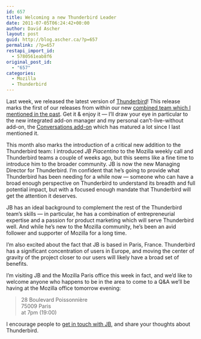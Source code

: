 ```yaml
---
id: 657
title: Welcoming a new Thunderbird Leader
date: 2011-07-05T06:24:42+00:00
author: David Ascher
layout: post
guid: http://blog.ascher.ca/?p=657
permalink: /?p=657
restapi_import_id:
  - 5780561eab8f6
original_post_id:
  - "657"
categories:
  - Mozilla
  - Thunderbird
---
```

Last week, we released the latest version of [Thunderbird](http://mozilla.org/thunderbird)! This release marks the first of our releases from within our new [combined team which I mentioned in the past](http://blog.ascher.ca/2011/04/04/the-future-of-messaging/). Get it & enjoy it &#8212; I&#8217;ll draw your eye in particular to the new integrated add-on manager and my personal can&#8217;t-live-without add-on, the [Conversations add-on](https://mozillalabs.com/messaging/thunderbird-conversations/) which has matured a lot since I last mentioned it.

This month also marks the introduction of a critical new addition to the Thunderbird team: I introduced _JB Piacentino_ to the Mozilla weekly call and Thunderbird teams a couple of weeks ago, but this seems like a fine time to introduce him to the broader community. JB is now the new Managing Director for Thunderbird. I&#8217;m confident that he&#8217;s going to provide what Thunderbird has been needing for a while now &#8212; someone who can have a broad enough perspective on Thunderbird to understand its breadth and full potential impact, but with a focused enough mandate that Thunderbird will get the attention it deserves.

JB has an ideal background to complement the rest of the Thunderbird team&#8217;s skills &#8212; in particular, he has a combination of entrepreneurial expertise and a passion for product marketing which will serve Thunderbird well. And while he&#8217;s new to the Mozilla community, he&#8217;s been an avid follower and supporter of Mozilla for a long time.

I&#8217;m also excited about the fact that JB is based in Paris, France. Thunderbird has a significant concentration of users in Europe, and moving the center of gravity of the project closer to our users will likely have a broad set of benefits.

I&#8217;m visiting JB and the Mozilla Paris office this week in fact, and we&#8217;d like to welcome anyone who happens to be in the area to come to a Q&A we&#8217;ll be having at the Mozilla office tomorrow evening:

> 28 Boulevard Poissonnière  
> 75009 Paris  
> at 7pm (19:00)

I encourage people to [get in touch with JB](mailto:jb@mozilla.com), and share your thoughts about Thunderbird.